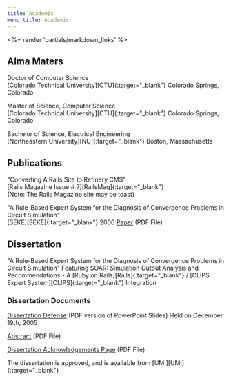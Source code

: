 ```yaml
---
title: Academic
menu_title: Academic
---
```

<%= render 'partials/markdown_links' %>

## Alma Maters

Doctor of Computer Science<br />
[Colorado Technical University][CTU]{:target="_blank"} Colorado Springs, Colorado

Master of Science, Computer Science<br />
[Colorado Technical University][CTU]{:target="_blank"} Colorado Springs, Colorado 

Bachelor of Science, Electrical Engineering<br />
[Northeastern University][NU]{:target="_blank"} Boston, Massachusetts 

## Publications

"Converting A Rails Site to Refinery CMS"<br />
[Rails Magazine Issue # 7][RailsMag]{:target="_blank"}<br />
(Note: The Rails Magazine site may be toast)

"A Rule-Based Expert System for the Diagnosis of Convergence Problems in Circuit Simulation"<br />
[SEKE][SEKE]{:target="_blank"} 2006 [Paper](/files/SEKE2006-Lehman.pdf/) (PDF File)


## Dissertation

"A Rule-Based Expert System for the Diagnosis of Convergence Problems in Circuit Simulation"
Featuring SOAR: *S*imulation *O*utput *A*nalysis and *R*ecommendations - A [Ruby on Rails][Rails]{:target="_blank"} / [CLIPS Expert System][CLIPS]{:target="_blank"} Integration

### Dissertation Documents
[Dissertation Defense](/files/Defense_with_Notes.pdf/) (PDF version of PowerPoint Slides)
Held on December 19th, 2005

[Abstract](/files/Abstract.pdf/) (PDF File)

[Dissertation Acknowledgements Page](/files/Acknowledgments.pdf/) (PDF File)

The dissertation is approved, and is available from [UMI][UMI]{:target="_blank"}

